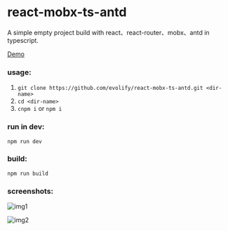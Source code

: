 # react-mobx-ts-antd

A simple empty project build with react、react-router、mobx、antd in typescript.

[Demo](http://evolify.oschina.io/demo/react-mobx-ts/#/)

### usage:

1. `git clone https://github.com/evolify/react-mobx-ts-antd.git <dir-name>`  
2. `cd <dir-name>`
3. `cnpm i` or `npm i`

### run in dev:

`npm run dev`

### build:

`npm run build`

### screenshots:

![img1](http://omhilu54r.bkt.clouddn.com/pic/react-mobx-ts-antd/QQ%E6%B5%8F%E8%A7%88%E5%99%A8%E6%88%AA%E5%9B%BE_20170913204028_5D8533D53B294a3eABD9DED57CAB16EA.jpg)

![img2](http://omhilu54r.bkt.clouddn.com/pic/react-mobx-ts-antd/QQ%E6%B5%8F%E8%A7%88%E5%99%A8%E6%88%AA%E5%9B%BE_20170913204041_6F20E3CD7C2346c1B724926BBB9FBB6E.jpg)
